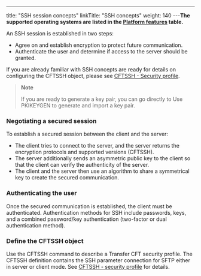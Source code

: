 ---
title: "SSH session concepts"
linkTitle: "SSH concepts"
weight: 140
---******The supported operating systems are listed in the [Platform features](../../../datasheet) table.******

An SSH session is established in two steps:

- Agree on and establish encryption to protect future communication.
- Authenticate the user and determine if access to the server should be granted.

If you are already familiar with SSH concepts are ready for details on configuring the CFTSSH object, please see [CFTSSH - Security profile](../../../c_intro_userinterfaces/web_copilot_ui/cftssl/cftssh).

> **Note**
>
> If you are ready to generate a key pair, you can go directly to Use PKIKEYGEN to generate and import a key pair.

### Negotiating a secured session

To establish a secured session between the client and the server:

- The client tries to connect to the server, and the server returns the encryption protocols and supported versions (CFTSSH).
- The server additionally sends an asymmetric public key to the client so that the client can verify the authenticity of the server.
- The client and the server then use an algorithm to share a symmetrical key to create the secured communication.

### Authenticating the user

Once the secured communication is established, the client must be authenticated. Authentication methods for SSH include passwords, keys, and a combined password/key authentication (two-factor or dual authentication method).

### Define the CFTSSH object

Use the CFTSSH command to describe a Transfer CFT security profile. The CFTSSH definition contains the SSH parameter connection for SFTP either in server or client mode. See [CFTSSH - security profile](../../../c_intro_userinterfaces/web_copilot_ui/cftssl/cftssh) for details.
